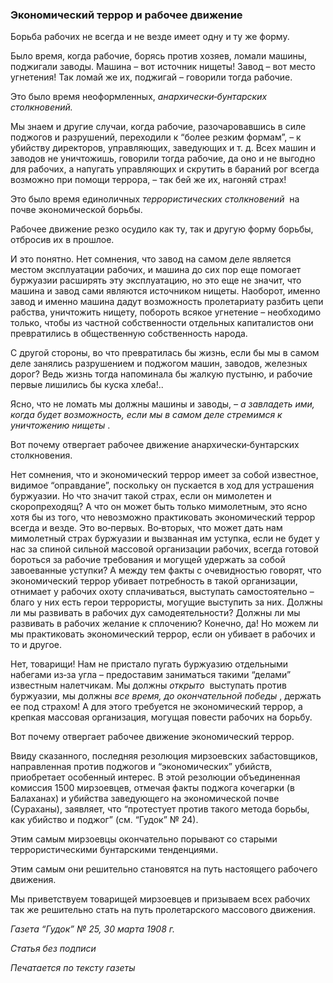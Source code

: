 ### Экономический террор и рабочее движение

Борьба рабочих не всегда и не везде имеет одну и ту же форму.

Было время, когда рабочие, борясь против хозяев, ломали машины, поджигали заводы. Машина – вот источник нищеты! Завод – вот место угнетения! Так ломай же их, поджигай – говорили тогда рабочие.

Это было время неоформленных, _анархически‑бунтарских столкновений._

Мы знаем и другие случаи, когда рабочие, разочаровавшись в силе поджогов и разрушений, переходили к “более резким формам”, – к убийству директоров, управляющих, заведующих и т. д. Всех машин и заводов не уничтожишь, говорили тогда рабочие, да оно и не выгодно для рабочих, а напугать управляющих и скрутить в бараний рог всегда возможно при помощи террора, – так бей же их, нагоняй страх!

Это было время единоличных _террористических столкновений_  на почве экономической борьбы.

Рабочее движение резко осудило как ту, так и другую форму борьбы, отбросив их в прошлое.

И это понятно. Нет сомнения, что завод на самом деле является местом эксплуатации рабочих, и машина до сих пор еще помогает буржуазии расширять эту эксплуатацию, но это еще не значит, что машина и завод сами являются источником нищеты. Наоборот, именно завод и именно машина дадут возможность пролетариату разбить цепи рабства, уничтожить нищету, побороть всякое угнетение – необходимо только, чтобы из частной собственности отдельных капиталистов они превратились в общественную собственность народа.

С другой стороны, во что превратилась бы жизнь, если бы мы в самом деле занялись разрушением и поджогом машин, заводов, железных дорог? Ведь жизнь тогда напоминала бы жалкую пустыню, и рабочие первые лишились бы куска хлеба!..

Ясно, что не ломать мы должны машины и заводы, _– а завладеть ими, когда будет возможность, если мы в самом деле стремимся к уничтожению нищеты_ .

Вот почему отвергает рабочее движение анархически‑бунтарских столкновения.

Нет сомнения, что и экономический террор имеет за собой известное, видимое “оправдание”, поскольку он пускается в ход для устрашения буржуазии. Но что значит такой страх, если он мимолетен и скоропреходящ? А что он может быть только мимолетным, это ясно хотя бы из того, что невозможно практиковать экономический террор всегда и везде. Это во‑первых. Во‑вторых, что может дать нам мимолетный страх буржуазии и вызванная им уступка, если не будет у нас за спиной сильной массовой организации рабочих, всегда готовой бороться за рабочие требования и могущей удержать за собой завоеванные уступки? А между тем факты с очевидностью говорят, что экономический террор убивает потребность в такой организации, отнимает у рабочих охоту сплачиваться, выступать самостоятельно – благо у них есть герои террористы, могущие выступить за них. Должны ли мы развивать в рабочих дух самодеятельности? Должны ли мы развивать в рабочих желание к сплочению? Конечно, да! Но можем ли мы практиковать экономический террор, если он убивает в рабочих и то и другое.

Нет, товарищи! Нам не пристало пугать буржуазию отдельными набегами из‑за угла – предоставим заниматься такими “делами” известным налетчикам. Мы должны _открыто_  выступать против буржуазии, мы должны _все время, до окончательной победы_ , держать ее под страхом! А для этого требуется не экономический террор, а крепкая массовая организация, могущая повести рабочих на борьбу.

Вот почему отвергает рабочее движение экономический террор.

Ввиду сказанного, последняя резолюция мирзоевских забастовщиков, направленная против поджогов и “экономических” убийств, приобретает особенный интерес. В этой резолюции объединенная комиссия 1500 мирзоевцев, отмечая факты поджога кочегарки (в Балаханах) и убийства заведующего на экономической почве (Сураханы), заявляет, что “протестует против такого метода борьбы, как убийство и поджог” (см. “Гудок” № 24).

Этим самым мирзоевцы окончательно порывают со старыми террористическими бунтарскими тенденциями.

Этим самым они решительно становятся на путь настоящего рабочего движения.

Мы приветствуем товарищей мирзоевцев и призываем всех рабочих так же решительно стать на путь пролетарского массового движения.

_Газета “Гудок” №_ _25, 30 марта 1908_ _г._

_Статья без подписи_

_Печатается по тексту газеты_